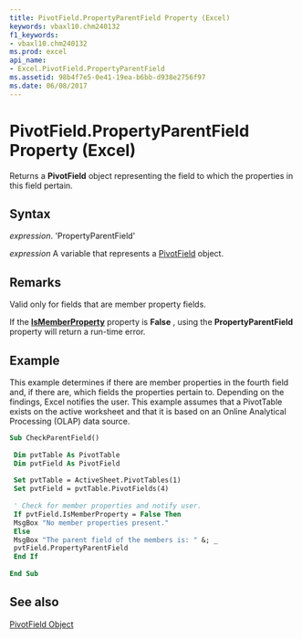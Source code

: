```yaml
---
title: PivotField.PropertyParentField Property (Excel)
keywords: vbaxl10.chm240132
f1_keywords:
- vbaxl10.chm240132
ms.prod: excel
api_name:
- Excel.PivotField.PropertyParentField
ms.assetid: 98b4f7e5-0e41-19ea-b6bb-d938e2756f97
ms.date: 06/08/2017
---
```



# PivotField.PropertyParentField Property (Excel)

Returns a  **PivotField** object representing the field to which the properties in this field pertain.


## Syntax

 _expression_. 'PropertyParentField'

 _expression_ A variable that represents a [PivotField](./Excel.PivotField.md) object.


## Remarks

Valid only for fields that are member property fields.

If the  **[IsMemberProperty](Excel.PivotField.IsMemberProperty.md)** property is **False** , using the **PropertyParentField** property will return a run-time error.


## Example

This example determines if there are member properties in the fourth field and, if there are, which fields the properties pertain to. Depending on the findings, Excel notifies the user. This example assumes that a PivotTable exists on the active worksheet and that it is based on an Online Analytical Processing (OLAP) data source.


```vb
Sub CheckParentField() 
 
 Dim pvtTable As PivotTable 
 Dim pvtField As PivotField 
 
 Set pvtTable = ActiveSheet.PivotTables(1) 
 Set pvtField = pvtTable.PivotFields(4) 
 
 ' Check for member properties and notify user. 
 If pvtField.IsMemberProperty = False Then 
 MsgBox "No member properties present." 
 Else 
 MsgBox "The parent field of the members is: " &; _ 
 pvtField.PropertyParentField 
 End If 
 
End Sub
```


## See also


[PivotField Object](Excel.PivotField.md)

